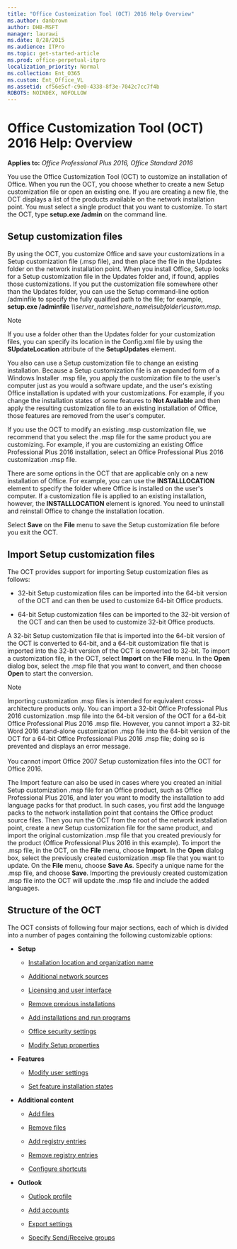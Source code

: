 ```yaml
---
title: "Office Customization Tool (OCT) 2016 Help Overview"
ms.author: danbrown
author: DHB-MSFT
manager: laurawi
ms.date: 8/28/2015
ms.audience: ITPro
ms.topic: get-started-article
ms.prod: office-perpetual-itpro
localization_priority: Normal
ms.collection: Ent_O365
ms.custom: Ent_Office_VL
ms.assetid: cf56e5cf-c9e0-4338-8f3e-7042c7cc7f4b
ROBOTS: NOINDEX, NOFOLLOW
---
```


# Office Customization Tool (OCT) 2016 Help: Overview

**Applies to:** *Office Professional Plus 2016, Office Standard 2016*

You use the Office Customization Tool (OCT) to customize an installation of Office. When you run the OCT, you choose whether to create a new Setup customization file or open an existing one. If you are creating a new file, the OCT displays a list of the products available on the network installation point. You must select a single product that you want to customize. To start the OCT, type **setup.exe /admin** on the command line. 
  
## Setup customization files

By using the OCT, you customize Office and save your customizations in a Setup customization file (.msp file), and then place the file in the Updates folder on the network installation point. When you install Office, Setup looks for a Setup customization file in the Updates folder and, if found, applies those customizations. If you put the customization file somewhere other than the Updates folder, you can use the Setup command-line option /adminfile to specify the fully qualified path to the file; for example, **setup.exe /adminfile** _\\\server_name\share_name\subfolder\custom.msp_. 
  
> [!NOTE]
> If you use a folder other than the Updates folder for your customization files, you can specify its location in the Config.xml file by using the **SUpdateLocation** attribute of the **SetupUpdates** element. 
  
You also can use a Setup customization file to change an existing installation. Because a Setup customization file is an expanded form of a Windows Installer .msp file, you apply the customization file to the user's computer just as you would a software update, and the user's existing Office installation is updated with your customizations. For example, if you change the installation states of some features to **Not Available** and then apply the resulting customization file to an existing installation of Office, those features are removed from the user's computer. 
  
If you use the OCT to modify an existing .msp customization file, we recommend that you select the .msp file for the same product you are customizing. For example, if you are customizing an existing Office Professional Plus 2016 installation, select an Office Professional Plus 2016 customization .msp file.
  
There are some options in the OCT that are applicable only on a new installation of Office. For example, you can use the **INSTALLLOCATION** element to specify the folder where Office is installed on the user's computer. If a customization file is applied to an existing installation, however, the **INSTALLLOCATION** element is ignored. You need to uninstall and reinstall Office to change the installation location. 
  
Select **Save** on the **File** menu to save the Setup customization file before you exit the OCT. 
  
## Import Setup customization files

The OCT provides support for importing Setup customization files as follows:
  
- 32-bit Setup customization files can be imported into the 64-bit version of the OCT and can then be used to customize 64-bit Office products.
    
- 64-bit Setup customization files can be imported to the 32-bit version of the OCT and can then be used to customize 32-bit Office products.
    
A 32-bit Setup customization file that is imported into the 64-bit version of the OCT is converted to 64-bit, and a 64-bit customization file that is imported into the 32-bit version of the OCT is converted to 32-bit. To import a customization file, in the OCT, select **Import** on the **File** menu. In the **Open** dialog box, select the .msp file that you want to convert, and then choose **Open** to start the conversion. 
  
> [!NOTE]
> Importing customization .msp files is intended for equivalent cross-architecture products only. You can import a 32-bit Office Professional Plus 2016 customization .msp file into the 64-bit version of the OCT for a 64-bit Office Professional Plus 2016 .msp file. However, you cannot import a 32-bit Word 2016 stand-alone customization .msp file into the 64-bit version of the OCT for a 64-bit Office Professional Plus 2016 .msp file; doing so is prevented and displays an error message.  <br/><br/> You cannot import Office 2007 Setup customization files into the OCT for Office 2016. 
  
The Import feature can also be used in cases where you created an initial Setup customization .msp file for an Office product, such as Office Professional Plus 2016, and later you want to modify the installation to add language packs for that product. In such cases, you first add the language packs to the network installation point that contains the Office product source files. Then you run the OCT from the root of the network installation point, create a new Setup customization file for the same product, and import the original customization .msp file that you created previously for the product (Office Professional Plus 2016 in this example). To import the .msp file, in the OCT, on the **File** menu, choose **Import**. In the **Open** dialog box, select the previously created customization .msp file that you want to update. On the **File** menu, choose **Save As**. Specify a unique name for the .msp file, and choose **Save**. Importing the previously created customization .msp file into the OCT will update the .msp file and include the added languages.
  
## Structure of the OCT

The OCT consists of following four major sections, each of which is divided into a number of pages containing the following customizable options:
  
- **Setup**
    
  - [Installation location and organization name](oct-2016-help-installation-location-and-organization-name.md)
    
  - [Additional network sources](oct-2016-help-additional-network-sources.md)
    
  - [Licensing and user interface](oct-2016-help-licensing-and-user-interface.md)
    
  - [Remove previous installations](oct-2016-help-remove-previous-installations.md)
    
  - [Add installations and run programs](oct-2016-help-add-installations-and-run-programs.md)
    
  - [Office security settings](oct-2016-help-office-security-settings.md)
    
  - [Modify Setup properties](oct-2016-help-modify-setup-properties.md)
    
- **Features**
    
  - [Modify user settings](oct-2016-help-modify-user-settings.md)
    
  - [Set feature installation states](oct-2016-help-set-feature-installation-states.md)
    
- **Additional content**
    
  - [Add files](oct-2016-help-add-files.md)
    
  - [Remove files](oct-2016-help-remove-files.md)
    
  - [Add registry entries](oct-2016-help-add-registry-entries.md)
    
  - [Remove registry entries](oct-2016-help-remove-registry-entries.md)
    
  - [Configure shortcuts](oct-2016-help-configure-shortcuts.md)
    
- **Outlook**
    
  - [Outlook profile](oct-2016-help-outlook-profile.md)
    
  - [Add accounts](oct-2016-help-add-accounts.md)
    
  - [Export settings](oct-2016-help-export-settings.md)
    
  - [Specify Send/Receive groups](oct-2016-help-specify-send-receive-groups.md)
    

